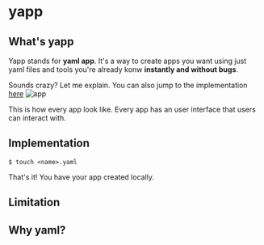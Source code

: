 # yapp

## What's yapp
Yapp stands for **yaml app**. It's a way to create apps you want using just yaml files and tools you're already konw **instantly and without bugs**.

Sounds crazy? Let me explain. You can also jump to the implementation [here](#implementation)
![app](https://user-images.githubusercontent.com/7200393/204150679-e72845cd-a0c0-4507-9322-27851b4c342c.png)

This is how every app look like. Every app has an user interface that users can interact with.


## Implementation
```
$ touch <name>.yaml
```
That's it! You have your app created locally.

## Limitation

## Why yaml?
